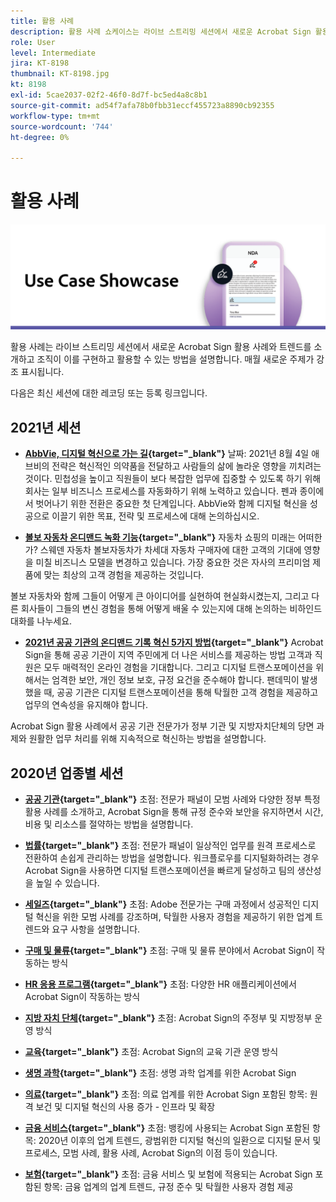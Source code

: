 ```yaml
---
title: 활용 사례
description: 활용 사례 쇼케이스는 라이브 스트리밍 세션에서 새로운 Acrobat Sign 활용 사례, 트렌드를 소개하고 조직이 이를 구현하고 활용할 수 있는 방법을 설명합니다
role: User
level: Intermediate
jira: KT-8198
thumbnail: KT-8198.jpg
kt: 8198
exl-id: 5cae2037-02f2-46f0-8d7f-bc5ed4a8c8b1
source-git-commit: ad54f7afa78b0fbb31eccf455723a8890cb92355
workflow-type: tm+mt
source-wordcount: '744'
ht-degree: 0%

---
```


# 활용 사례

![사용 사례 배너](../assets/UCSC_Rebrand.png)

활용 사례는 라이브 스트리밍 세션에서 새로운 Acrobat Sign 활용 사례와 트렌드를 소개하고 조직이 이를 구현하고 활용할 수 있는 방법을 설명합니다. 매월 새로운 주제가 강조 표시됩니다.

다음은 최신 세션에 대한 레코딩 또는 등록 링크입니다.

## 2021년 세션

* **[AbbVie, 디지털 혁신으로 가는 길](https://use-case-showcase-with-abbvie.joinus.adobeevents.com/){target="_blank"}**
날짜: 2021년 8월 4일 애브비의 전략은 혁신적인 의약품을 전달하고 사람들의 삶에 놀라운 영향을 끼치려는 것이다. 민첩성을 높이고 직원들이 보다 복잡한 업무에 집중할 수 있도록 하기 위해 회사는 일부 비즈니스 프로세스를 자동화하기 위해 노력하고 있습니다. 펜과 종이에서 벗어나기 위한 전환은 중요한 첫 단계입니다. AbbVie와 함께 디지털 혁신을 성공으로 이끌기 위한 목표, 전략 및 프로세스에 대해 논의하십시오.

* **[볼보 자동차 온디맨드 녹화 기능](https://gateway.on24.com/wcc/eh/2172296/lp/2963219/adobe-sign-use-case-showcase%3A-featuring-volvo-cars/){target="_blank"}**
자동차 쇼핑의 미래는 어떠한가? 스웨덴 자동차 볼보자동차가 차세대 자동차 구매자에 대한 고객의 기대에 영향을 미칠 비즈니스 모델을 변경하고 있습니다. 가장 중요한 것은 자사의 프리미엄 제품에 맞는 최상의 고객 경험을 제공하는 것입니다.

볼보 자동차와 함께 그들이 어떻게 큰 아이디어를 실현하여 현실화시켰는지, 그리고 다른 회사들이 그들의 변신 경험을 통해 어떻게 배울 수 있는지에 대해 논의하는 비하인드 대화를 나누세요.

* **[2021년 공공 기관의 온디맨드 기록 혁신 5가지 방법](https://gateway.on24.com/wcc/eh/2172296/lp/2790280/5-ways-government-agencies-will-transform-in-2021-/){target="_blank"}**
Acrobat Sign을 통해 공공 기관이 지역 주민에게 더 나은 서비스를 제공하는 방법 고객과 직원은 모두 매력적인 온라인 경험을 기대합니다. 그리고 디지털 트랜스포메이션을 위해서는 엄격한 보안, 개인 정보 보호, 규정 요건을 준수해야 합니다. 팬데믹이 발생했을 때, 공공 기관은 디지털 트랜스포메이션을 통해 탁월한 고객 경험을 제공하고 업무의 연속성을 유지해야 합니다.

Acrobat Sign 활용 사례에서 공공 기관 전문가가 정부 기관 및 지방자치단체의 당면 과제와 원활한 업무 처리를 위해 지속적으로 혁신하는 방법을 설명합니다.

## 2020년 업종별 세션

* **[공공 기관](https://event.on24.com/wcc/r/2790280/7FFF27458A6834FDF8C73C5149637590?partnerref=EXL){target="_blank"}**
초점: 전문가 패널이 모범 사례와 다양한 정부 특정 활용 사례를 소개하고, Acrobat Sign을 통해 규정 준수와 보안을 유지하면서 시간, 비용 및 리소스를 절약하는 방법을 설명합니다.

* **[법률](https://event.on24.com/wcc/r/2634329/292CA0B317E56600A114508CC55376BF?partnerref=EXL){target="_blank"}**
초점: 전문가 패널이 일상적인 업무를 원격 프로세스로 전환하여 손쉽게 관리하는 방법을 설명합니다. 워크플로우를 디지털화하려는 경우 Acrobat Sign을 사용하면 디지털 트랜스포메이션을 빠르게 달성하고 팀의 생산성을 높일 수 있습니다.

* **[세일즈](https://acrobat.adobe.com/us/en/business/webinars/adobe-sign-use-case-showcase-sales.html){target="_blank"}**
초점: Adobe 전문가는 구매 과정에서 성공적인 디지털 혁신을 위한 모범 사례를 강조하며, 탁월한 사용자 경험을 제공하기 위한 업계 트렌드와 요구 사항을 설명합니다.

* **[구매 및 물류](https://event.on24.com/wcc/r/2514418/278FB6F16C198E2B866CF487AF9514F6){target="_blank"}**
초점: 구매 및 물류 분야에서 Acrobat Sign이 작동하는 방식

* **[HR 응용 프로그램](https://event.on24.com/wcc/r/2351937/D9E34A102F309DFCAF0D07D5192BD66D){target="_blank"}**
초점: 다양한 HR 애플리케이션에서 Acrobat Sign이 작동하는 방식

* **[지방 자치 단체](https://event.on24.com/wcc/r/2351937/D9E34A102F309DFCAF0D07D5192BD66D){target="_blank"}**
초점: Acrobat Sign의 주정부 및 지방정부 운영 방식

* **[교육](https://event.on24.com/wcc/r/2241711/762243D5EE65DAC44D3AE7BCCD3388A7){target="_blank"}**
초점: Acrobat Sign의 교육 기관 운영 방식

* **[생명 과학](https://event.on24.com/wcc/r/2204781/2C266134D08DDE48E17C77746F192AA6){target="_blank"}**
초점: 생명 과학 업계를 위한 Acrobat Sign

* **[의료](https://event.on24.com/wcc/r/2202626/1D60C42BD396AE273CB09CF53F1051BE){target="_blank"}**
초점: 의료 업계를 위한 Acrobat Sign 포함된 항목: 원격 보건 및 디지털 혁신의 사용 증가 - 인프라 및 확장

* **[금융 서비스](https://event.on24.com/wcc/r/2177152/40A4315A5D32F21AFB5EB03E25C15992){target="_blank"}**
초점: 뱅킹에 사용되는 Acrobat Sign 포함된 항목: 2020년 이후의 업계 트렌드, 광범위한 디지털 혁신의 일환으로 디지털 문서 및 프로세스, 모범 사례, 활용 사례, Acrobat Sign의 이점 등이 있습니다.

* **[보험](https://event.on24.com/wcc/r/2162717/1449ED610AD3B545004079728D9AE0F6){target="_blank"}**
초점: 금융 서비스 및 보험에 적용되는 Acrobat Sign 포함된 항목: 금융 업계의 업계 트렌드, 규정 준수 및 탁월한 사용자 경험 제공
